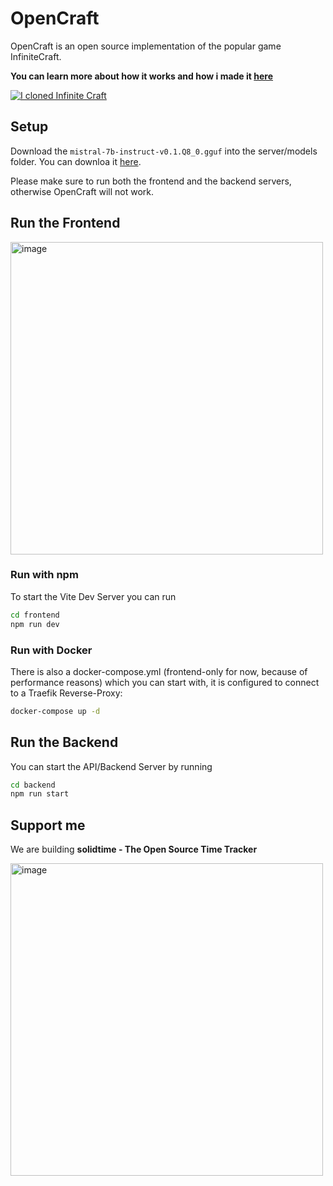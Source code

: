 # OpenCraft

OpenCraft is an open source implementation of the popular game InfiniteCraft. 

**You can learn more about how it works and how i made it [here](http://www.youtube.com/watch?v=aqrPOPq1kP0)**

[![I cloned Infinite Craft](http://img.youtube.com/vi/aqrPOPq1kP0/0.jpg)](http://www.youtube.com/watch?v=aqrPOPq1kP0 'I cloned Infinite Craft')


## Setup

Download the `mistral-7b-instruct-v0.1.Q8_0.gguf` into the server/models folder. You can downloa it [here](https://huggingface.co/TheBloke/Mistral-7B-Instruct-v0.1-GGUF/tree/main).

Please make sure to run both the frontend and the backend servers, otherwise OpenCraft will not work.

## Run the Frontend

<img width="500" alt="image" src="https://github.com/bufferhead-code/opencraft/assets/104107997/af0021f1-506d-4565-b2fd-ec9fa11721d1">

### Run with npm

To start the Vite Dev Server you can run 

```bash
cd frontend
npm run dev
```

### Run with Docker 

There is also a docker-compose.yml (frontend-only for now, because of performance reasons) which you can start with, it is configured to connect to a Traefik Reverse-Proxy: 

```bash
docker-compose up -d
```

## Run the Backend

You can start the API/Backend Server by running

```bash
cd backend
npm run start
```

## Support me

We are building **solidtime - The Open Source Time Tracker**

<img width="500" alt="image" src="https://github.com/bufferhead-code/opencraft/assets/6266887/72437557-7a68-4da1-bcc7-befe808134fc">



